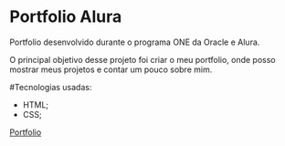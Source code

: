 # Portfolio Alura
Portfolio desenvolvido durante o programa ONE da Oracle e Alura.

O principal objetivo desse projeto foi criar o meu portfolio, onde posso mostrar meus projetos e contar um pouco sobre mim.

#Tecnologias usadas:
* HTML;
* CSS;

<a href="https://ana-cassia-invernizzi.github.io/portfolio-alura/">Portfolio</a>
